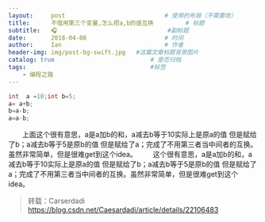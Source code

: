 ```yaml
---
layout:     post             				# 使用的布局（不需要改）
title:      不借用第三个变量,怎么把a,b的值互换         # 标题 
subtitle:   🎧					  			#副标题
date:       2018-04-08  					# 时间
author:     Ian                  			# 作者
header-img: img/post-bg-swift.jpg 	#这篇文章标题背景图片
catalog: true                        	# 是否归档
tags:                              		#标签
    - 编程之路
---
```


```java
int  a =10;int b=5;  
a= a+b;  
b=a-b;  
a=a-b;
```

　　上面这个很有意思，a是a加b的和，a减去b等于10实际上是原a的值 但是赋给了b；a减去b等于5是原b的值 但是赋给了a；完成了不用第三者当中间者的互换。虽然非常简单，但是很难get到这个idea。 　　这个很有意思，a是a加b的和，a减去b等于10实际上是原a的值 但是赋给了b；a减去b等于5是原b的值 但是赋给了a；完成了不用第三者当中间者的互换。虽然非常简单，但是很难get到这个idea。

> 转载：Carserdadi <https://blog.csdn.net/Caesardadi/article/details/22106483> 




